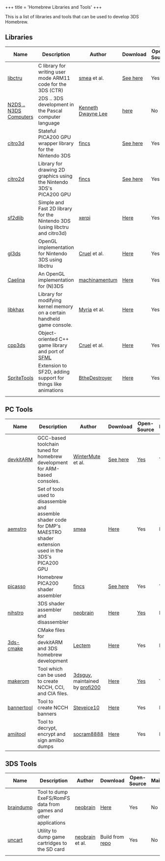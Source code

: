 +++
title = 'Homebrew Libraries and Tools'
+++

This is a list of libraries and tools that can be used to develop 3DS
Homebrew.

## Libraries

| Name                                                                              | Description                                                                   | Author                                            | Download                                                       | Open-Source | Maintained |
|-----------------------------------------------------------------------------------|-------------------------------------------------------------------------------|---------------------------------------------------|----------------------------------------------------------------|-------------|------------|
| [libctru](https://github.com/devkitPro/libctru)                                   | C library for writing user mode ARM11 code for the 3DS (CTR)                  | [smea](https://twitter.com/smealum) et al.        | [See here](Setting_up_Development_Environment "wikilink")      | Yes         | Yes        |
| [N2DS .. N3DS Computers](https://osdn.net/users/freepascal3ds/pf/FPC-N3DS/files/) | 2DS .. 3DS development in the Pascal computer language                        | [Kenneth Dwayne Lee](mailto:ctru.pas@gmail.com)   | [here](http://pascal.fpc-n3ds.ca)                              | No          | Yes        |
| [citro3d](https://github.com/devkitPro/citro3d)                                   | Stateful PICA200 GPU wrapper library for the Nintendo 3DS                     | [fincs](https://github.com/fincs)                 | [See here](Setting_up_Development_Environment "wikilink")      | Yes         | Yes        |
| [citro2d](https://github.com/devkitPro/citro2d)                                   | Library for drawing 2D graphics using the Nintendo 3DS's PICA200 GPU          | [fincs](https://github.com/fincs)                 | [See here](Setting_up_Development_Environment "wikilink")      | Yes         | Yes        |
| [sf2dlib](https://github.com/xerpi/sf2dlib)                                       | Simple and Fast 2D library for the Nintendo 3DS (using libctru and citro3d)   | [xerpi](https://github.com/xerpi)                 | [Here](https://github.com/xerpi/sf2dlib/)                      | Yes         | Deprecated |
| [gl3ds](https://github.com/cpp3ds/gl3ds)                                          | OpenGL implementation for Nintendo 3DS using libctru                          | [Cruel](https://github.com/Cruel) et al.          | [Here](https://github.com/cpp3ds/gl3ds/)                       | Yes         | No         |
| [Caelina](https://github.com/machinamentum/Caelina)                               | An OpenGL implementation for (N)3DS                                           | [machinamentum](https://github.com/machinamentum) | [Here](https://github.com/machinamentum/Caelina/releases/)     | Yes         | No         |
| [libkhax](https://github.com/Myriachan/libkhax)                                   | Library for modifying kernel memory on a certain handheld game console.       | [Myria](https://github.com/Myriachan) et al.      | [Here](https://github.com/Myriachan/libkhax/)                  | Yes         | No         |
| [cpp3ds](https://github.com/cpp3ds/cpp3ds)                                        | Object-oriented C++ game library and port of [SFML](http://www.sfml-dev.org/) | [Cruel](https://github.com/Cruel) et al.          | [Here](https://github.com/cpp3ds/cpp3ds/releases/)             | Yes         | No         |
| [SpriteTools](https://github.com/BtheDestroyer/SpriteTools)                       | Extension to SF2D, adding support for things like animations                  | [BtheDestroyer](https://github.com/BtheDestroyer) | [Here](https://github.com/BtheDestroyer/SpriteTools/releases/) | Yes         | Deprecated |
|                                                                                   |                                                                               |                                                   |                                                                |             |            |

## PC Tools

| Name                                                   | Description                                                                                                                | Author                                                                                  | Download                                                   | Open-Source                                                        | Maintained |
|--------------------------------------------------------|----------------------------------------------------------------------------------------------------------------------------|-----------------------------------------------------------------------------------------|------------------------------------------------------------|--------------------------------------------------------------------|------------|
| [devkitARM](http://devkitpro.org/)                     | GCC-based toolchain tuned for homebrew development for ARM-based consoles.                                                 | [WinterMute](https://github.com/WinterMute) et al.                                      | [See here](Setting_up_Development_Environment "wikilink")  | [Yes](https://github.com/devkitPro)                                | Yes        |
| [aemstro](https://github.com/smealum/aemstro)          | Set of tools used to disassemble and assemble shader code for DMP's MAESTRO shader extension used in the 3DS's PICA200 GPU | [smea](https://twitter.com/smealum)                                                     | [Here](https://github.com/smealum/aemstro/)                | Yes                                                                | No         |
| [picasso](https://github.com/devkitPro/picasso)        | Homebrew PICA200 shader assembler                                                                                          | [fincs](https://github.com/fincs)                                                       | [See here](Setting_up_Development_Environment "wikilink")  | Yes                                                                | Yes        |
| [nihstro](http://4dsdev.org/thread.php?id=14)          | 3DS shader assembler and disassembler                                                                                      | [neobrain](https://github.com/neobrain)                                                 | [Here](http://4dsdev.org/thread.php?id=14)                 | [Yes](https://github.com/neobrain/nihstro)                         | No         |
| [3ds-cmake](https://github.com/Lectem/3ds-cmake)       | CMake files for devkitARM and 3DS homebrew development                                                                     | [Lectem](https://github.com/Lectem)                                                     | [Here](https://github.com/Lectem/3ds-cmake/)               | Yes                                                                | No         |
| [makerom](Makerom "wikilink")                          | Tool which can be used to create NCCH, CCI, and CIA files.                                                                 | [3dsguy](User:3dsguy "wikilink"), maintained by [profi200](https://github.com/profi200) | [Here](https://github.com/profi200/Project_CTR/releases/)  | [Yes](https://github.com/profi200/Project_CTR/tree/master/makerom) | Yes        |
| [bannertool](https://github.com/Steveice10/bannertool) | Tool to create NCCH banners                                                                                                | [Steveice10](https://github.com/Steveice10)                                             | [Here](https://github.com/Steveice10/bannertool/releases/) | Yes                                                                | No         |
| [amiitool](https://github.com/socram8888/amiitool)     | Tool to decrypt, encrypt and sign amiibo dumps                                                                             | [socram8888](https://github.com/socram8888)                                             | [Here](https://github.com/socram8888/amiitool/releases/)   | Yes                                                                | No         |

## 3DS Tools

| Name                                               | Description                                                     | Author                                         | Download                                                | Open-Source | Maintained |
|----------------------------------------------------|-----------------------------------------------------------------|------------------------------------------------|---------------------------------------------------------|-------------|------------|
| [braindump](https://github.com/neobrain/braindump) | Tool to dump ExeFS/RomFS data from games and other applications | [neobrain](https://github.com/neobrain)        | [Here](https://github.com/neobrain/braindump/releases/) | Yes         | No         |
| [uncart](https://github.com/citra-emu/uncart)      | Utility to dump game cartridges to the SD card                  | [neobrain](https://github.com/neobrain) et al. | Build from [repo](https://github.com/citra-emu/uncart)  | Yes         | No         |
|                                                    |                                                                 |                                                |                                                         |             |            |
